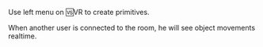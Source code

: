 Use left menu on 🆚VR to create primitives.

When another user is connected to the room, he will see object movements realtime.